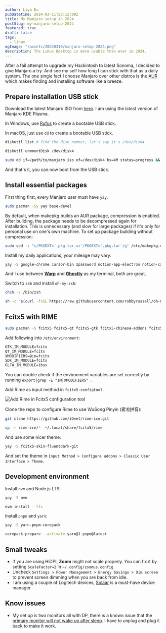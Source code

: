 ```yaml
---
author: Liya Du
pubDatetime: 2024-03-11T23:12:00Z
title: My Manjaro setup in 2024
postSlug: my-manjaro-setup-2024
featured: true
draft: false
tags:
  - linux
ogImage: "/assets/20240310/manjaro-setup-2024.png"
description: The Linux Desktop is more usable than ever in 2024.
---
```


After a fail attempt to upgrade my Hackintosh to latest Sonoma, I decided to give Manjaro a try. And see my self how long I can stick with that as a daily system. The one single fact I choose Manjaro over other distros is the [AUR](https://aur.archlinux.org/packages/yay) which makes finding and installing software like a breeze.

## Prepare installation USB stick

Download the latest Manjaro ISO from [here](https://manjaro.org/download/). I am using the latest version of Manjaro KDE Plasma.

In Windows, use [Rufus](https://rufus.ie/) to create a bootable USB stick.

In macOS, just use `dd` to create a bootable USB stick.

```bash
diskutil list # find the disk number, let's say it's /dev/disk4

diskutil unmountDisk /dev/disk4

sudo dd if=/path/to/manjaro.iso of=/dev/disk4 bs=4M status=progress && sync
```

And that's it, you can now boot from the USB stick.

## Install essential packages

First thing first, every Manjaro user must have `yay`.

```bash
sudo pacman -Sy yay base-devel
```

By default, when makepkg builds an AUR package, compression is enabled. After building, the package needs to be decompressed again for installation. This is unnecessary (and slow for large packages) if it's only for personal use on one's own machine. To set up package building without compression:

```bash
sudo sed -i "s/PKGEXT='.pkg.tar.xz'/PKGEXT='.pkg.tar'/g" /etc/makepkg.conf
```

Install my daily applications, your mileage may vary.

```bash
yay -S google-chrome cursor-bin 1password notion-app-electron notion-calendar-electron figma-linux feishu-bin zoom spotify thunderbird-beta-bin git-extras

```

And I use between [**Warp**](https://www.warp.dev/linux-terminal) and [**Ghostty**](https://github.com/Ghostty/Ghostty) as my terminal, both are great.

Switch to `zsh` and install `oh-my-zsh`:

```bash
chsh -s /bin/zsh

sh -c "$(curl -fsSL https://raw.githubusercontent.com/robbyrussell/oh-my-zsh/master/tools/install.sh)"
```

## Fcitx5 with RIME

```bash
sudo pacman -S fcitx5 fcitx5-qt fcitx5-gtk fcitx5-chinese-addons fcitx5-configtool fcitx5-rime

```

Add following into `/etc/environment`:

```txt
GTK_IM_MODULE=fcitx
QT_IM_MODULE=fcitx
XMODIFIERS=@im=fcitx
SDK_IM_MODULE=fcitx
GLFW_IM_MODULE=ibus
```

You can double check if the environment variables are set correctly by running `export|grep -E "IM|XMODIFIERS" `.

Add Rime as input method in `fcitx5-configtool`.

<Image src="/assets/20240310/add-rime.png" format="png" alt="Add Rime in Fcitx5 configuration tool" />

Clone the repo to configure Rime to use WuSong Pinyin (雾凇拼音):

```bash
git clone https://github.com/iDvel/rime-ice.git

cp -r rime-ice/*  ~/.local/share/fcitx5/rime
```

And use some nicer theme:

```bash
yay -S fcitx5-skin-fluentdark-git
```

And set the theme in `Input Method > Configure addons > Classic User Interface > Theme`.

## Development environment

Install `nvm` and Node.js LTS:

```bash
yay -S nvm

nvm install --lts
```

Install `pnpm` and `yarn`:

```bash
yay -S yarn-pnpm-corepack

corepack prepare --activate yarn@1 pnpm@latest
```

## Small tweaks

- If you are using HiDPI, **Zoom** might not scale properly. You can fix it by setting `ScaleFactor=2` in `~/.config/zoomus.config`.
- Uncheck `Settings > Power Management > Energy Savings > Dim screen` to prevent screen dimming when you are back from idle.
- I am using a couple of Logitech devices, [Solaar](https://github.com/pwr-Solaar/Solaar) is a must-have device manager.

## Know issues

- My set up is two monitors all with DP, there is a known issue that the [primary monitor will not wake up after sleep](https://forum.manjaro.org/t/primary-screen-not-working-after-wake-from-sleep-only-kde-5-26/125703/50?page=2). I have to unplug and plug it back to make it work.
